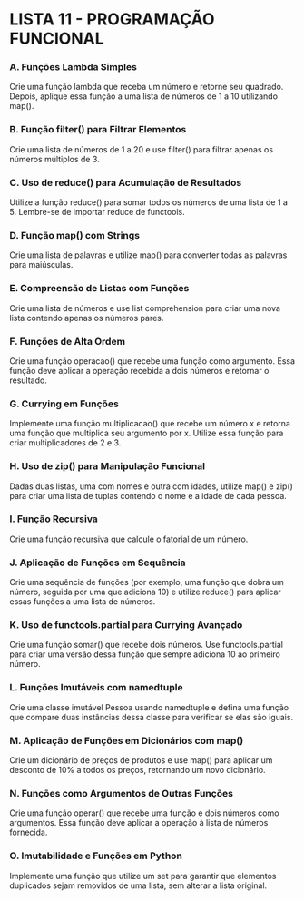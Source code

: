 # LISTA 11 - PROGRAMAÇÃO FUNCIONAL

### A. Funções Lambda Simples
Crie uma função lambda que receba um número e retorne seu quadrado. Depois, aplique essa função a uma lista de números de 1 a 10 utilizando map().

### B. Função filter() para Filtrar Elementos
Crie uma lista de números de 1 a 20 e use filter() para filtrar apenas os números múltiplos de 3.

### C. Uso de reduce() para Acumulação de Resultados
Utilize a função reduce() para somar todos os números de uma lista de 1 a 5. Lembre-se de importar reduce de functools.

### D. Função map() com Strings
Crie uma lista de palavras e utilize map() para converter todas as palavras para maiúsculas.

### E. Compreensão de Listas com Funções
Crie uma lista de números e use list comprehension para criar uma nova lista contendo apenas os números pares.


### F. Funções de Alta Ordem
Crie uma função operacao() que recebe uma função como argumento. Essa função deve aplicar a operação recebida a dois números e retornar o resultado.

### G. Currying em Funções
Implemente uma função multiplicacao() que recebe um número x e retorna uma função que multiplica seu argumento por x. Utilize essa função para criar multiplicadores de 2 e 3.

### H. Uso de zip() para Manipulação Funcional
Dadas duas listas, uma com nomes e outra com idades, utilize map() e zip() para criar uma lista de tuplas contendo o nome e a idade de cada pessoa.

### I. Função Recursiva
Crie uma função recursiva que calcule o fatorial de um número.

### J. Aplicação de Funções em Sequência
Crie uma sequência de funções (por exemplo, uma função que dobra um número, seguida por uma que adiciona 10) e utilize reduce() para aplicar essas funções a uma lista de números.


### K. Uso de functools.partial para Currying Avançado
Crie uma função somar() que recebe dois números. Use functools.partial para criar uma versão dessa função que sempre adiciona 10 ao primeiro número.

### L. Funções Imutáveis com namedtuple
Crie uma classe imutável Pessoa usando namedtuple e defina uma função que compare duas instâncias dessa classe para verificar se elas são iguais.

### M. Aplicação de Funções em Dicionários com map()
Crie um dicionário de preços de produtos e use map() para aplicar um desconto de 10% a todos os preços, retornando um novo dicionário.

### N. Funções como Argumentos de Outras Funções
Crie uma função operar() que recebe uma função e dois números como argumentos. Essa função deve aplicar a operação à lista de números fornecida.

### O. Imutabilidade e Funções em Python
Implemente uma função que utilize um set para garantir que elementos duplicados sejam removidos de uma lista, sem alterar a lista original.
